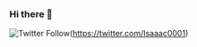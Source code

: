 ### Hi there 👋

![Twitter Follow](https://img.shields.io/twitter/follow/Isaaac0001?color=09f&label=%40Isaaac&style=flat-square)(https://twitter.com/Isaaac0001)

<!--
**IsaaacQINH/isaaacqinh** is a ✨ _special_ ✨ repository because its `README.md` (this file) appears on your GitHub profile.

Here are some ideas to get you started:

- 🔭 I’m currently working on ...
- 🌱 I’m currently learning ...
- 👯 I’m looking to collaborate on ...
- 🤔 I’m looking for help with ...
- 💬 Ask me about ...
- 📫 How to reach me: ...
- 😄 Pronouns: ...
- ⚡ Fun fact: ...
-->
